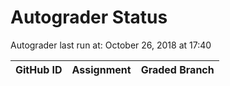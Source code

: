 # Autograder Status
Autograder last run at: October 26, 2018 at 17:40

| GitHub ID | Assignment | Graded Branch |
|-----------|------------|---------------|
